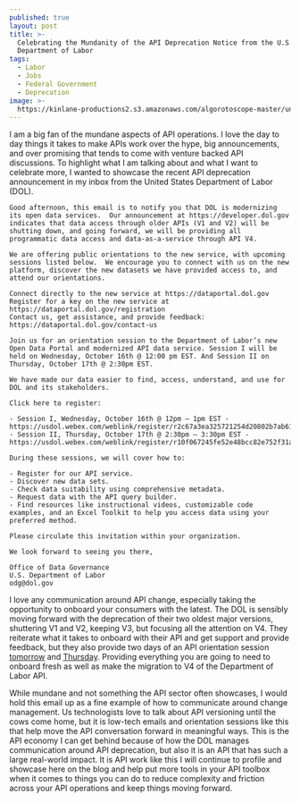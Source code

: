 ```yaml
---
published: true
layout: post
title: >-
  Celebrating the Mundanity of the API Deprecation Notice from the U.S.
  Department of Labor
tags:
  - Labor
  - Jobs
  - Federal Government
  - Deprecation
image: >-
  https://kinlane-productions2.s3.amazonaws.com/algorotoscope-master/uncle-sam-adam-smith-edinburgh.jpg
---
```

I am a big fan of the mundane aspects of API operations. I love the day to day things it takes to make APIs work over the hype, big announcements, and over promising that tends to come with venture backed API discussions. To highlight what I am talking about and what I want to celebrate more, I wanted to showcase the recent API deprecation announcement in my inbox from the United States Department of Labor (DOL).

```
Good afternoon, this email is to notify you that DOL is modernizing its open data services.  Our announcement at https://developer.dol.gov indicates that data access through older APIs (V1 and V2) will be shutting down, and going forward, we will be providing all programmatic data access and data-as-a-service through API V4.

We are offering public orientations to the new service, with upcoming sessions listed below.  We encourage you to connect with us on the new platform, discover the new datasets we have provided access to, and attend our orientations. 

Connect directly to the new service at https://dataportal.dol.gov
Register for a key on the new service at https://dataportal.dol.gov/registration
Contact us, get assistance, and provide feedback: https://dataportal.dol.gov/contact-us
 
Join us for an orientation session to the Department of Labor’s new Open Data Portal and modernized API data service. Session I will be held on Wednesday, October 16th @ 12:00 pm EST. And Session II on Thursday, October 17th @ 2:30pm EST.

We have made our data easier to find, access, understand, and use for DOL and its stakeholders. 

Click here to register:

- Session I, Wednesday, October 16th @ 12pm – 1pm EST - https://usdol.webex.com/weblink/register/r2c67a3ea325721254d20802b7ab615a4
- Session II, Thursday, October 17th @ 2:30pm – 3:30pm EST - https://usdol.webex.com/weblink/register/r10f067245fe52e48bcc82e752f31af83

During these sessions, we will cover how to: 

- Register for our API service. 
- Discover new data sets. 
- Check data suitability using comprehensive metadata. 
- Request data with the API query builder. 
- Find resources like instructional videos, customizable code examples, and an Excel Toolkit to help you access data using your preferred method. 

Please circulate this invitation within your organization. 

We look forward to seeing you there,

Office of Data Governance
U.S. Department of Labor
odg@dol.gov
```

I love any communication around API change, especially taking the opportunity to onboard your consumers with the latest. The DOL is sensibly moving forward with the deprecation of their two oldest major versions, shuttering V1 and V2, keeping V3, but focusing all the attention on V4. They reiterate what it takes to onboard with their API and get support and provide feedback, but they also provide two days of an API orientation session [tomorrow](https://usdol.webex.com/weblink/register/r2c67a3ea325721254d20802b7ab615a4) and [Thursday](https://usdol.webex.com/weblink/register/r10f067245fe52e48bcc82e752f31af83). Providing everything you are going to need to onboard fresh as well as make the migration to V4 of the Department of Labor API.

While mundane and not something the API sector often showcases, I would hold this email up as a fine example of how to communicate around change management. Us technologists love to talk about API versioning until the cows come home, but it is low-tech emails and orientation sessions like this that help move the API conversation forward in meaningful ways. This is the API economy I can get behind because of how the DOL manages communication around API deprecation, but also it is an API that has such a large real-world impact. It is API work like this I will continue to profile and showcase here on the blog and help put more tools in your API toolbox when it comes to things you can do to reduce complexity and friction across your API operations and keep things moving forward.